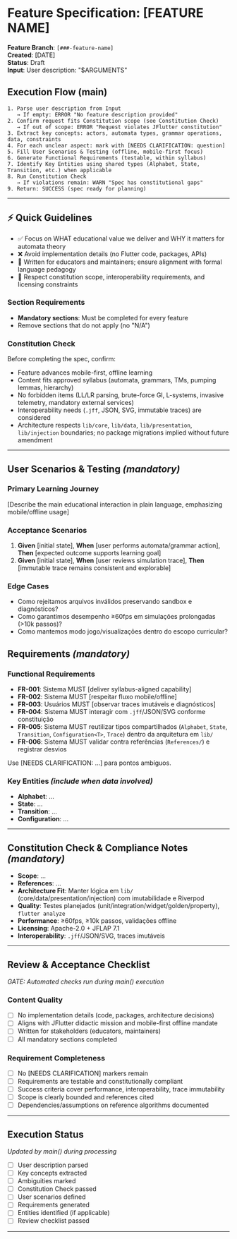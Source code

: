 # Feature Specification: [FEATURE NAME]

**Feature Branch**: `[###-feature-name]`  
**Created**: [DATE]  
**Status**: Draft  
**Input**: User description: "$ARGUMENTS"

## Execution Flow (main)
```
1. Parse user description from Input
   → If empty: ERROR "No feature description provided"
2. Confirm request fits Constitution scope (see Constitution Check)
   → If out of scope: ERROR "Request violates JFlutter constitution"
3. Extract key concepts: actors, automata types, grammar operations, data, constraints
4. For each unclear aspect: mark with [NEEDS CLARIFICATION: question]
5. Fill User Scenarios & Testing (offline, mobile-first focus)
6. Generate Functional Requirements (testable, within syllabus)
7. Identify Key Entities using shared types (Alphabet, State, Transition, etc.) when applicable
8. Run Constitution Check
   → If violations remain: WARN "Spec has constitutional gaps"
9. Return: SUCCESS (spec ready for planning)
```

---

## ⚡ Quick Guidelines
- ✅ Focus on WHAT educational value we deliver and WHY it matters for automata theory
- ❌ Avoid implementation details (no Flutter code, packages, APIs)
- 👥 Written for educators and maintainers; ensure alignment with formal language pedagogy
- 🧭 Respect constitution scope, interoperability requirements, and licensing constraints

### Section Requirements
- **Mandatory sections**: Must be completed for every feature
- Remove sections that do not apply (no "N/A")

### Constitution Check
Before completing the spec, confirm:
- Feature advances mobile-first, offline learning
- Content fits approved syllabus (automata, grammars, TMs, pumping lemmas, hierarchy)
- No forbidden items (LL/LR parsing, brute-force GI, L-systems, invasive telemetry, mandatory external services)
- Interoperability needs (`.jff`, JSON, SVG, immutable traces) are considered
- Architecture respects `lib/core`, `lib/data`, `lib/presentation`, `lib/injection` boundaries; no package migrations implied without future amendment

---

## User Scenarios & Testing *(mandatory)*

### Primary Learning Journey
[Describe the main educational interaction in plain language, emphasizing mobile/offline usage]

### Acceptance Scenarios
1. **Given** [initial state], **When** [user performs automata/grammar action], **Then** [expected outcome supports learning goal]
2. **Given** [initial state], **When** [user reviews simulation trace], **Then** [immutable trace remains consistent and explorable]

### Edge Cases
- Como rejeitamos arquivos inválidos preservando sandbox e diagnósticos?
- Como garantimos desempenho ≥60fps em simulações prolongadas (>10k passos)?
- Como mantemos modo jogo/visualizações dentro do escopo curricular?

## Requirements *(mandatory)*

### Functional Requirements
- **FR-001**: Sistema MUST [deliver syllabus-aligned capability]
- **FR-002**: Sistema MUST [respeitar fluxo mobile/offline]
- **FR-003**: Usuários MUST [observar traces imutáveis e diagnósticos]
- **FR-004**: Sistema MUST interagir com `.jff`/JSON/SVG conforme constituição
- **FR-005**: Sistema MUST reutilizar tipos compartilhados (`Alphabet`, `State`, `Transition`, `Configuration<T>`, `Trace`) dentro da arquitetura em `lib/`
- **FR-006**: Sistema MUST validar contra referências (`References/`) e registrar desvios

Use [NEEDS CLARIFICATION: ...] para pontos ambíguos.

### Key Entities *(include when data involved)*
- **Alphabet**: ...
- **State**: ...
- **Transition**: ...
- **Configuration<Trace>**: ...

---

## Constitution Check & Compliance Notes *(mandatory)*
- **Scope**: ...
- **References**: ...
- **Architecture Fit**: Manter lógica em `lib/` (core/data/presentation/injection) com imutabilidade e Riverpod
- **Quality**: Testes planejados (unit/integration/widget/golden/property), `flutter analyze`
- **Performance**: ≥60fps, ≥10k passos, validações offline
- **Licensing**: Apache-2.0 + JFLAP 7.1
- **Interoperability**: `.jff`/JSON/SVG, traces imutáveis

---

## Review & Acceptance Checklist
*GATE: Automated checks run during main() execution*

### Content Quality
- [ ] No implementation details (code, packages, architecture decisions)
- [ ] Aligns with JFlutter didactic mission and mobile-first offline mandate
- [ ] Written for stakeholders (educators, maintainers)
- [ ] All mandatory sections completed

### Requirement Completeness
- [ ] No [NEEDS CLARIFICATION] markers remain
- [ ] Requirements are testable and constitutionally compliant
- [ ] Success criteria cover performance, interoperability, trace immutability
- [ ] Scope is clearly bounded and references cited
- [ ] Dependencies/assumptions on reference algorithms documented

---

## Execution Status
*Updated by main() during processing*

- [ ] User description parsed
- [ ] Key concepts extracted
- [ ] Ambiguities marked
- [ ] Constitution Check passed
- [ ] User scenarios defined
- [ ] Requirements generated
- [ ] Entities identified (if applicable)
- [ ] Review checklist passed

---
